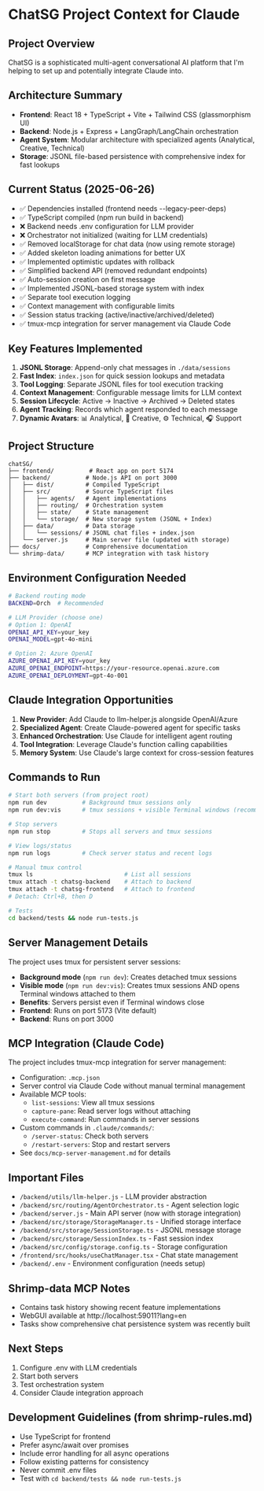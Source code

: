 # ChatSG Project Context for Claude

## Project Overview
ChatSG is a sophisticated multi-agent conversational AI platform that I'm helping to set up and potentially integrate Claude into.

## Architecture Summary
- **Frontend**: React 18 + TypeScript + Vite + Tailwind CSS (glassmorphism UI)
- **Backend**: Node.js + Express + LangGraph/LangChain orchestration
- **Agent System**: Modular architecture with specialized agents (Analytical, Creative, Technical)
- **Storage**: JSONL file-based persistence with comprehensive index for fast lookups

## Current Status (2025-06-26)
- ✅ Dependencies installed (frontend needs --legacy-peer-deps)
- ✅ TypeScript compiled (npm run build in backend)
- ❌ Backend needs .env configuration for LLM provider
- ❌ Orchestrator not initialized (waiting for LLM credentials)
- ✅ Removed localStorage for chat data (now using remote storage)
- ✅ Added skeleton loading animations for better UX
- ✅ Implemented optimistic updates with rollback
- ✅ Simplified backend API (removed redundant endpoints)
- ✅ Auto-session creation on first message
- ✅ Implemented JSONL-based storage system with index
- ✅ Separate tool execution logging
- ✅ Context management with configurable limits
- ✅ Session status tracking (active/inactive/archived/deleted)
- ✅ tmux-mcp integration for server management via Claude Code

## Key Features Implemented
1. **JSONL Storage**: Append-only chat messages in `./data/sessions`
2. **Fast Index**: `index.json` for quick session lookups and metadata
3. **Tool Logging**: Separate JSONL files for tool execution tracking
4. **Context Management**: Configurable message limits for LLM context
5. **Session Lifecycle**: Active → Inactive → Archived → Deleted states
6. **Agent Tracking**: Records which agent responded to each message
7. **Dynamic Avatars**: 📊 Analytical, 🎨 Creative, ⚙️ Technical, 🎧 Support

## Project Structure
```
chatSG/
├── frontend/          # React app on port 5174
├── backend/          # Node.js API on port 3000
│   ├── dist/         # Compiled TypeScript
│   ├── src/          # Source TypeScript files
│   │   ├── agents/   # Agent implementations
│   │   ├── routing/  # Orchestration system
│   │   ├── state/    # State management
│   │   └── storage/  # New storage system (JSONL + Index)
│   ├── data/         # Data storage
│   │   └── sessions/ # JSONL chat files + index.json
│   └── server.js     # Main server file (updated with storage)
├── docs/             # Comprehensive documentation
└── shrimp-data/      # MCP integration with task history
```

## Environment Configuration Needed
```bash
# Backend routing mode
BACKEND=Orch  # Recommended

# LLM Provider (choose one)
# Option 1: OpenAI
OPENAI_API_KEY=your_key
OPENAI_MODEL=gpt-4o-mini

# Option 2: Azure OpenAI  
AZURE_OPENAI_API_KEY=your_key
AZURE_OPENAI_ENDPOINT=https://your-resource.openai.azure.com
AZURE_OPENAI_DEPLOYMENT=gpt-4o-001
```

## Claude Integration Opportunities
1. **New Provider**: Add Claude to llm-helper.js alongside OpenAI/Azure
2. **Specialized Agent**: Create Claude-powered agent for specific tasks
3. **Enhanced Orchestration**: Use Claude for intelligent agent routing
4. **Tool Integration**: Leverage Claude's function calling capabilities
5. **Memory System**: Use Claude's large context for cross-session features

## Commands to Run
```bash
# Start both servers (from project root)
npm run dev          # Background tmux sessions only
npm run dev:vis      # tmux sessions + visible Terminal windows (recommended)

# Stop servers
npm run stop         # Stops all servers and tmux sessions

# View logs/status
npm run logs         # Check server status and recent logs

# Manual tmux control
tmux ls                          # List all sessions
tmux attach -t chatsg-backend    # Attach to backend
tmux attach -t chatsg-frontend   # Attach to frontend
# Detach: Ctrl+B, then D

# Tests
cd backend/tests && node run-tests.js
```

## Server Management Details
The project uses tmux for persistent server sessions:
- **Background mode** (`npm run dev`): Creates detached tmux sessions
- **Visible mode** (`npm run dev:vis`): Creates tmux sessions AND opens Terminal windows attached to them
- **Benefits**: Servers persist even if Terminal windows close
- **Frontend**: Runs on port 5173 (Vite default)
- **Backend**: Runs on port 3000

## MCP Integration (Claude Code)
The project includes tmux-mcp integration for server management:
- Configuration: `.mcp.json` 
- Server control via Claude Code without manual terminal management
- Available MCP tools:
  - `list-sessions`: View all tmux sessions
  - `capture-pane`: Read server logs without attaching
  - `execute-command`: Run commands in server sessions
- Custom commands in `.claude/commands/`:
  - `/server-status`: Check both servers
  - `/restart-servers`: Stop and restart servers
- See `docs/mcp-server-management.md` for details

## Important Files
- `/backend/utils/llm-helper.js` - LLM provider abstraction
- `/backend/src/routing/AgentOrchestrator.ts` - Agent selection logic
- `/backend/server.js` - Main API server (now with storage integration)
- `/backend/src/storage/StorageManager.ts` - Unified storage interface
- `/backend/src/storage/SessionStorage.ts` - JSONL message storage
- `/backend/src/storage/SessionIndex.ts` - Fast session index
- `/backend/src/config/storage.config.ts` - Storage configuration
- `/frontend/src/hooks/useChatManager.tsx` - Chat state management
- `/backend/.env` - Environment configuration (needs setup)

## Shrimp-data MCP Notes
- Contains task history showing recent feature implementations
- WebGUI available at http://localhost:59011?lang=en
- Tasks show comprehensive chat persistence system was recently built

## Next Steps
1. Configure .env with LLM credentials
2. Start both servers
3. Test orchestration system
4. Consider Claude integration approach

## Development Guidelines (from shrimp-rules.md)
- Use TypeScript for frontend
- Prefer async/await over promises
- Include error handling for all async operations
- Follow existing patterns for consistency
- Never commit .env files
- Test with `cd backend/tests && node run-tests.js`